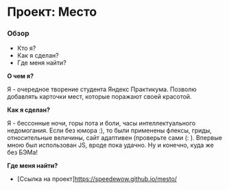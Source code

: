 # Проект: Место 

### Обзор 

* Кто я? 
* Как я сделан? 
* Где меня найти? 

**О чем я?** 

Я - очередное творение студента Яндекс Практикума. Позволю добавлять карточки мест, которые поражают своей красотой. 

**Как я сделан?** 

Я - бессонные ночи, горы пота и боли, часы интеллектуального недомогания. Если без юмора :), то были применены флексы, гриды, относительные величины, сайт адаптивен (проверьте сами (: ). Впервые мною был использован JS, вроде пока удачно. Ну и конечно, куда же без БЭМа!  

**Где меня найти?** 

* [Ссылка на проект]https://speedewow.github.io/mesto/ 

  
